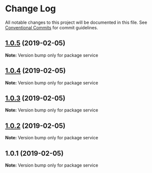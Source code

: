 # Change Log

All notable changes to this project will be documented in this file.
See [Conventional Commits](https://conventionalcommits.org) for commit guidelines.

## [1.0.5](/compare/v1.0.4...v1.0.5) (2019-02-05)

**Note:** Version bump only for package service





## [1.0.4](/compare/v1.0.3...v1.0.4) (2019-02-05)

**Note:** Version bump only for package service





## [1.0.3](/compare/v1.0.2...v1.0.3) (2019-02-05)

**Note:** Version bump only for package service





## [1.0.2](/compare/v1.0.1...v1.0.2) (2019-02-05)

**Note:** Version bump only for package service





## 1.0.1 (2019-02-05)

**Note:** Version bump only for package service
